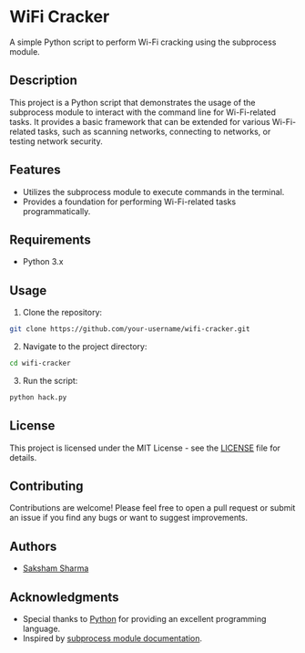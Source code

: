 # WiFi Cracker

A simple Python script to perform Wi-Fi cracking using the subprocess module.

## Description

This project is a Python script that demonstrates the usage of the subprocess module to interact with the command line for Wi-Fi-related tasks. It provides a basic framework that can be extended for various Wi-Fi-related tasks, such as scanning networks, connecting to networks, or testing network security.

## Features

- Utilizes the subprocess module to execute commands in the terminal.
- Provides a foundation for performing Wi-Fi-related tasks programmatically.

## Requirements

- Python 3.x

## Usage

1. Clone the repository:
```bash
git clone https://github.com/your-username/wifi-cracker.git
```

2. Navigate to the project directory:
```bash
cd wifi-cracker
```

3. Run the script:
```bash
python hack.py
```


## License

This project is licensed under the MIT License - see the [LICENSE](LICENSE) file for details.

## Contributing

Contributions are welcome! Please feel free to open a pull request or submit an issue if you find any bugs or want to suggest improvements.

## Authors

- [Saksham Sharma](https://github.com/your-username)

## Acknowledgments

- Special thanks to [Python](https://www.python.org/) for providing an excellent programming language.
- Inspired by [subprocess module documentation](https://docs.python.org/3/library/subprocess.html).

